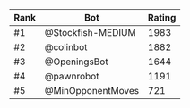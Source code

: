 Rank|Bot|Rating
---|---|---
#1|@Stockfish-MEDIUM|1983
#2|@colinbot|1882
#3|@OpeningsBot|1644
#4|@pawnrobot|1191
#5|@MinOpponentMoves|721
